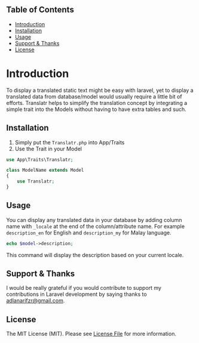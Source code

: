 ## <a name="table-of-contents"></a>Table of Contents
* [Introduction](#introduction)
* [Installation](#installation)
* [Usage](#usage)
* [Support & Thanks](#support)
* [License]($license)

# Introduction
To display a translated static text might be easy with laravel, yet to display a translated data from database/model would usually require a little bit of efforts. Translatr helps to simplify the translation concept by integrating a simple trait into the Models without having to have extra tables and such.

## Installation
1. Simply put the ```Translatr.php``` into App/Traits
2. Use the Trait in your Model 
```php
use App\Traits\Translatr;

class ModelName extends Model
{
    use Translatr;
}
```

## Usage
You can display any translated data in your database by adding column name with ```_locale``` at the end of the column/attribute name. For example ```description_en``` for English and ```description_my``` for Malay language.
```php
echo $model->description;
```
This command will display the description based on your current locale.

## <a name="support"></a>Support & Thanks
I would be really grateful if you would contribute to support my contributions in Laravel development by saying thanks to [adlanarifzr@gmail.com](mailto:adlanarifzr@gmail.com).

## License
The MIT License (MIT). Please see [License File](LICENSE.md) for more information.
